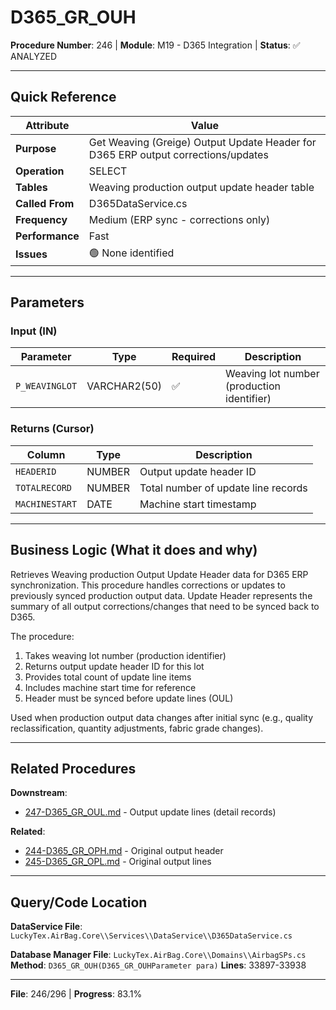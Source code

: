 # D365_GR_OUH

**Procedure Number**: 246 | **Module**: M19 - D365 Integration | **Status**: ✅ ANALYZED

---

## Quick Reference

| Attribute | Value |
|-----------|-------|
| **Purpose** | Get Weaving (Greige) Output Update Header for D365 ERP output corrections/updates |
| **Operation** | SELECT |
| **Tables** | Weaving production output update header table |
| **Called From** | D365DataService.cs |
| **Frequency** | Medium (ERP sync - corrections only) |
| **Performance** | Fast |
| **Issues** | 🟢 None identified |

---

## Parameters

### Input (IN)

| Parameter | Type | Required | Description |
|-----------|------|----------|-------------|
| `P_WEAVINGLOT` | VARCHAR2(50) | ✅ | Weaving lot number (production identifier) |

### Returns (Cursor)

| Column | Type | Description |
|--------|------|-------------|
| `HEADERID` | NUMBER | Output update header ID |
| `TOTALRECORD` | NUMBER | Total number of update line records |
| `MACHINESTART` | DATE | Machine start timestamp |

---

## Business Logic (What it does and why)

Retrieves Weaving production Output Update Header data for D365 ERP synchronization. This procedure handles corrections or updates to previously synced production output data. Update Header represents the summary of all output corrections/changes that need to be synced back to D365.

The procedure:
1. Takes weaving lot number (production identifier)
2. Returns output update header ID for this lot
3. Provides total count of update line items
4. Includes machine start time for reference
5. Header must be synced before update lines (OUL)

Used when production output data changes after initial sync (e.g., quality reclassification, quantity adjustments, fabric grade changes).

---

## Related Procedures

**Downstream**:
- [247-D365_GR_OUL.md](./247-D365_GR_OUL.md) - Output update lines (detail records)

**Related**:
- [244-D365_GR_OPH.md](./244-D365_GR_OPH.md) - Original output header
- [245-D365_GR_OPL.md](./245-D365_GR_OPL.md) - Original output lines

---

## Query/Code Location

**DataService File**: `LuckyTex.AirBag.Core\\Services\\DataService\\D365DataService.cs`

**Database Manager File**: `LuckyTex.AirBag.Core\\Domains\\AirbagSPs.cs`
**Method**: `D365_GR_OUH(D365_GR_OUHParameter para)`
**Lines**: 33897-33938

---

**File**: 246/296 | **Progress**: 83.1%
